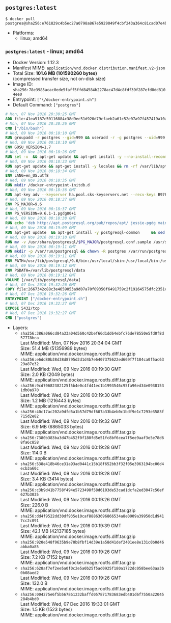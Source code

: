 ## `postgres:latest`

```console
$ docker pull postgres@sha256:e761829c4b5ec27a0798a867e5929049f4cbf243a364c81cad07e4b7ac2df3f1
```

-	Platforms:
	-	linux; amd64

### `postgres:latest` - linux; amd64

-	Docker Version: 1.12.3
-	Manifest MIME: `application/vnd.docker.distribution.manifest.v2+json`
-	Total Size: **101.6 MB (101590260 bytes)**  
	(compressed transfer size, not on-disk size)
-	Image ID: `sha256:78e3985acac0ede5faff5ffd84584b2278ac47d4c8fdf39f287efd8dd8104ee0`
-	Entrypoint: `["\/docker-entrypoint.sh"]`
-	Default Command: `["postgres"]`

```dockerfile
# Mon, 07 Nov 2016 20:30:25 GMT
ADD file:41ea5187c50116884c38d9ec51d920d79cfaeb2a61c52e07a97f457419a10a4f in / 
# Mon, 07 Nov 2016 20:30:26 GMT
CMD ["/bin/bash"]
# Wed, 09 Nov 2016 00:18:10 GMT
RUN groupadd -r postgres --gid=999 && useradd -r -g postgres --uid=999 postgres
# Wed, 09 Nov 2016 00:18:10 GMT
ENV GOSU_VERSION=1.7
# Wed, 09 Nov 2016 00:18:26 GMT
RUN set -x 	&& apt-get update && apt-get install -y --no-install-recommends ca-certificates wget && rm -rf /var/lib/apt/lists/* 	&& wget -O /usr/local/bin/gosu "https://github.com/tianon/gosu/releases/download/$GOSU_VERSION/gosu-$(dpkg --print-architecture)" 	&& wget -O /usr/local/bin/gosu.asc "https://github.com/tianon/gosu/releases/download/$GOSU_VERSION/gosu-$(dpkg --print-architecture).asc" 	&& export GNUPGHOME="$(mktemp -d)" 	&& gpg --keyserver ha.pool.sks-keyservers.net --recv-keys B42F6819007F00F88E364FD4036A9C25BF357DD4 	&& gpg --batch --verify /usr/local/bin/gosu.asc /usr/local/bin/gosu 	&& rm -r "$GNUPGHOME" /usr/local/bin/gosu.asc 	&& chmod +x /usr/local/bin/gosu 	&& gosu nobody true 	&& apt-get purge -y --auto-remove ca-certificates wget
# Wed, 09 Nov 2016 00:18:33 GMT
RUN apt-get update && apt-get install -y locales && rm -rf /var/lib/apt/lists/* 	&& localedef -i en_US -c -f UTF-8 -A /usr/share/locale/locale.alias en_US.UTF-8
# Wed, 09 Nov 2016 00:18:34 GMT
ENV LANG=en_US.utf8
# Wed, 09 Nov 2016 00:18:35 GMT
RUN mkdir /docker-entrypoint-initdb.d
# Wed, 09 Nov 2016 00:18:36 GMT
RUN apt-key adv --keyserver ha.pool.sks-keyservers.net --recv-keys B97B0AFCAA1A47F044F244A07FCC7D46ACCC4CF8
# Wed, 09 Nov 2016 00:18:37 GMT
ENV PG_MAJOR=9.6
# Wed, 09 Nov 2016 00:18:37 GMT
ENV PG_VERSION=9.6.1-1.pgdg80+1
# Wed, 09 Nov 2016 00:18:38 GMT
RUN echo 'deb http://apt.postgresql.org/pub/repos/apt/ jessie-pgdg main' $PG_MAJOR > /etc/apt/sources.list.d/pgdg.list
# Wed, 09 Nov 2016 00:19:09 GMT
RUN apt-get update 	&& apt-get install -y postgresql-common 	&& sed -ri 's/#(create_main_cluster) .*$/\1 = false/' /etc/postgresql-common/createcluster.conf 	&& apt-get install -y 		postgresql-$PG_MAJOR=$PG_VERSION 		postgresql-contrib-$PG_MAJOR=$PG_VERSION 	&& rm -rf /var/lib/apt/lists/*
# Wed, 09 Nov 2016 00:19:10 GMT
RUN mv -v /usr/share/postgresql/$PG_MAJOR/postgresql.conf.sample /usr/share/postgresql/ 	&& ln -sv ../postgresql.conf.sample /usr/share/postgresql/$PG_MAJOR/ 	&& sed -ri "s!^#?(listen_addresses)\s*=\s*\S+.*!\1 = '*'!" /usr/share/postgresql/postgresql.conf.sample
# Wed, 09 Nov 2016 00:19:11 GMT
RUN mkdir -p /var/run/postgresql && chown -R postgres /var/run/postgresql
# Wed, 09 Nov 2016 00:19:11 GMT
ENV PATH=/usr/lib/postgresql/9.6/bin:/usr/local/sbin:/usr/local/bin:/usr/sbin:/usr/bin:/sbin:/bin
# Wed, 09 Nov 2016 00:19:12 GMT
ENV PGDATA=/var/lib/postgresql/data
# Wed, 09 Nov 2016 00:19:12 GMT
VOLUME [/var/lib/postgresql/data]
# Wed, 07 Dec 2016 19:32:26 GMT
COPY file:2667342c88c3e4659053a9d07a70f09350f6491759c2f19164575dfc2351c7d0 in / 
# Wed, 07 Dec 2016 19:32:26 GMT
ENTRYPOINT ["/docker-entrypoint.sh"]
# Wed, 07 Dec 2016 19:32:27 GMT
EXPOSE 5432/tcp
# Wed, 07 Dec 2016 19:32:27 GMT
CMD ["postgres"]
```

-	Layers:
	-	`sha256:386a066cd84a33a04d560c42bef66d1dd64ebfc76de78550e5fd0f8d57778bca`  
		Last Modified: Mon, 07 Nov 2016 20:34:04 GMT  
		Size: 51.4 MB (51356989 bytes)  
		MIME: application/vnd.docker.image.rootfs.diff.tar.gzip
	-	`sha256:e6dd80b38d38d8795d2d1d4b7e6407375622ed669f7f184ca0f5ac6329a87e32`  
		Last Modified: Wed, 09 Nov 2016 00:19:30 GMT  
		Size: 2.0 KB (2049 bytes)  
		MIME: application/vnd.docker.image.rootfs.diff.tar.gzip
	-	`sha256:9cd70682382125f5b4e0c4fd41ec1b1993546c95fa96ed34e09381531db0a970`  
		Last Modified: Wed, 09 Nov 2016 00:19:30 GMT  
		Size: 1.2 MB (1216443 bytes)  
		MIME: application/vnd.docker.image.rootfs.diff.tar.gzip
	-	`sha256:40c17ac202a9dfd6a1b57d79df607a33b4eb0c1bdf9e1c7293e3583f715d2e82`  
		Last Modified: Wed, 09 Nov 2016 00:19:32 GMT  
		Size: 6.9 MB (6865033 bytes)  
		MIME: application/vnd.docker.image.rootfs.diff.tar.gzip
	-	`sha256:7380b383ba3d47b452f0f180fd5e51fc8bf6cea7f5ee9aaf3e5e78d68fa6c858`  
		Last Modified: Wed, 09 Nov 2016 00:19:28 GMT  
		Size: 114.0 B  
		MIME: application/vnd.docker.image.rootfs.diff.tar.gzip
	-	`sha256:538e418b46ce31a93ad0441c15b18f652bb3f32f05e3963194bc06d4ecb3a60c`  
		Last Modified: Wed, 09 Nov 2016 00:19:28 GMT  
		Size: 3.4 KB (3414 bytes)  
		MIME: application/vnd.docker.image.rootfs.diff.tar.gzip
	-	`sha256:c3b9d41b7758f494e5723498f58d6103de53cad1dcfa2ed3047c56ef627b3035`  
		Last Modified: Wed, 09 Nov 2016 00:19:26 GMT  
		Size: 226.0 B  
		MIME: application/vnd.docker.image.rootfs.diff.tar.gzip
	-	`sha256:dd4f9522dd30df935e10caf88863696866534a8e0909a39950d1d9417cc2c091`  
		Last Modified: Wed, 09 Nov 2016 00:19:39 GMT  
		Size: 42.1 MB (42137185 bytes)  
		MIME: application/vnd.docker.image.rootfs.diff.tar.gzip
	-	`sha256:920e548f9635b9e70b8fbf14d39e1a58d41def2401ee8e131c0b0d46abba0a85`  
		Last Modified: Wed, 09 Nov 2016 00:19:26 GMT  
		Size: 7.2 KB (7152 bytes)  
		MIME: application/vnd.docker.image.rootfs.diff.tar.gzip
	-	`sha256:628af7ef2ee5a0f0c2e5a0b25f5ad0925f180a1722dc058bee63aa3b0b08aed2`  
		Last Modified: Wed, 09 Nov 2016 00:19:26 GMT  
		Size: 132.0 B  
		MIME: application/vnd.docker.image.rootfs.diff.tar.gzip
	-	`sha256:004275e6f5b567861232baffd057871783683edb401d6f7550a22045284b4bd0`  
		Last Modified: Wed, 07 Dec 2016 19:33:01 GMT  
		Size: 1.5 KB (1523 bytes)  
		MIME: application/vnd.docker.image.rootfs.diff.tar.gzip
